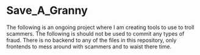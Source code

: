 # Save_A_Granny
The following is an ongoing project where I am creating tools to use to troll scammers. The following is should not be used to commit any types of fraud. There is no backend to any of the files in this repository, only frontends to mess around with scammers and to waist there time.

